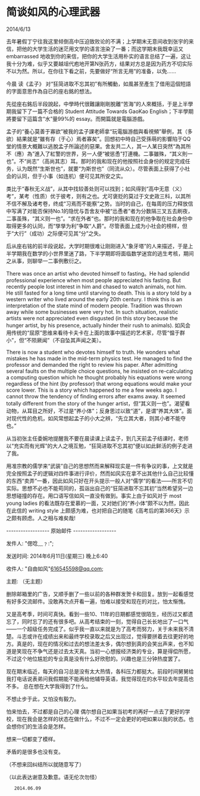 # 简谈如风的心理武器
2014/6/13

去年暑假丁宁往我这里倾倒高中压迫致败论的不满；上学期末无意间收到张宇的来信，把他的大学生活的迷茫用文学的语言渲染了一番；而这学期末我既幸运又embarrassed 地收到你的来信，把你的大学生活用朴实的语言总结了一遍，这让我十分为难，似乎又要越俎代庖地开第N张药方，结果对方总是因为药方不切实际不以为然。所以，在你往下看之前，先要做好“所言无用”的准备，以免……

今晨 读《孟子》 对“狂简进取不忘其初”有所觸動，如風甚至產生了借用這個短語的字面意思作為自已的座右銘的想法。

先從座右銘后半段說起，中學時代很難讓剛剛脫離“苦海”的人來概括，于是上半學期我留下了一篇不合格的 Student Attitude Towards GaoKao English；下半學期將要留下這篇含“水”量99%的 essay。而開篇就是電腦游戲。

孟子的“養心莫善于寡欲”被我的孟子課老師拿“玩電腦游戲與看視頻”舉例，其（多欲）結果就是“雖有存（于心）焉者寡矣”。回想初中時自己受孫萌的影響陷于QQ堂的情景大概難以逃脫孟子所論述的惡果。舍友共二人，其一人某日突然“為其所不（應）為”進入了紅警的世界，另一人便“被慫恿”打連機。二事雖殊，“其义則一也”。不“尚志”（高尚其志）耳。那时的我和现在的他按照社会身份的规定完成任务，认为既然“生斯世也”，就要“为斯世也”（同流从众）。尽管表面上获得了小社会的认同，但于小事（如连机）便可见其所安之实。

类比于“春秋无义战”，从其中找较善处则可以找到；如风得到“高中无意（义）考”，某考（性质）优于彼考，则有之也。尤可褒贬的莫过于文史政三科，以其所不信不解及诸考卷，终成“习焉而不能察”之势。当时的自己，在每周的压力释放信中写满了对能否保持No.1的隐忧与吾舍友中被“怂恿者”者为分数隔三叉五去刷夜，二事虽殊，“其义则一也”。“求在外者“也。那时的我和现在的他争取在社会身份中取得更多的认同，而“孳孳为利”争取“人爵”。尽管表面上成为小社会的榜样，但于“大行”（成功）之际便可见其“分”之失。

后从座右铭的前半段说起，大学时期很难让刚刚进入“象牙塔”的人来描述，于是上半学期我在数学的小世界里迷了路，下半学期即将面临数学迷宫的逃生考核，期间之从事，则聊举一二事例敷衍之。

There was once an artist who devoted himself to fasting。He had splendid professional experience when most people appreciated his fasting. But recently people lost interest in him and chased to watch animals, not him. He still fasted for a long time until starving to death. This is a story told by a western writer who lived around the early 20th century. I think this is an interpretation of the state mind of modern people. Tradition was thrown away while some businesses were very hot. In such situation, realistic artists were not appreciated even disgusted (in this story because the hunger artist, by his presence, actually hinder their rush to animals). 如风会用传统的“屈原”思维来看待卡夫卡在上面的故事中描述的艺术家，尽管“愠于群小”，但“不陨厥闻”（不自坠其声闻之美）。

There is now a student who devotes himself to truth. He wonders what mistakes he has made in the mid-term physics test. He managed to find the professor and demanded the right to review his paper. After admitting several faults on the multiple choice questions, he insisted on re-calculating a computing question which he thought probably his equations were wrong regardless of the hint  (by professor) that wrong equations would make your score lower. This is a story which happened to me a few weeks ago. I cannot throw the tendency of finding errors after exams away. It seemed totally different from the story of the hunger artist，但“其义则一也”。渴望看动物，从耳目之所好，不过是“养小体”；反身思过以致“道”，是谓“养其大体”。面对现代性的危机，如风常想起孟子的小大之辨，“先立其大者，则其小者不能夺也。”

从当初张主任委婉地提醒我不要在晨读课上读孟子，到几天前孟子结课时，老师以“充实而有光辉”的大人之境互勉，“狂简进取不忘其初”便以如此鲜活的例子走进了我。


用准宗教的儒学来“武装”自己的思想然而来解释现实是一件有争议的事，上文就是完全按照孟子的逻辑对四件事进行评价，然而如风实在拿不出其他什么自己比较懂的东西“卖弄”一番，因此如风只好在开头提示一般人对“儒学”的看法——所言不切实际。思想不必也不能苟同的，孤诣出自己的“狂简进取不忘其初”当然希望另一边思想碰撞的存在。用口语写信如风一直没有做到。事实上由于如风对于 most young ladies 的看法既存在爱慕的一面，又对她们的“养小体”颇不以为然，因此在此信的 writing style 上颇感为难，也对把自己的随笔《高考后的第366天》示之颇有顾虑。人之相与难矣哉!


------------------ 原始邮件 ------------------

发件人: "偲唸﹏﹖:";

发送时间: 2014年6月11日(星期三) 晚上6:40

收件人: "自由如风"<616545598@qq.com>;

主题: （无主题）

删除邮箱里的广告，又顺手删了一些以前的各种群发贺卡和回复。放到一起看感觉有好多交流邮件。没敢再次点开看一遍，怕难以接受和现在的对比，怕太惭愧。

又是高考季，时间可真快。看到一些10、11年的日期都感觉很陌生，经历过又都遗忘了，同时忘了的还有很多吧。从高考结束的一刻，觉得自己长长地出了一口气――一个超级任务完成了。似乎我一直以来就是为了高考而努力，关于未来我不清楚。斗志或许在成绩出来和最终学校录取之后又出现过，觉得要拼着去往更好的地方。真是的，现在的情况和过去的想法差太多，偶尔想到真的会笑出声来，也不知道是笑现在不争气还是过去太天真。当初一心想报经济类的专业，算是得偿所愿，不过这个地位尴尬的专业真是没有什么好欣慰的。兴趣也是三分钟热度罢了。

现在期末临近，每天的自习总是没有太大热情，各科压力都挺大。前段时间舅舅给我打电话说表弟问我假期能不能再给他辅导英语，我觉得现在的水平较去年提高也不多。
总在想在大学我得到了什么。

不想止步于此，又怕没有毅力。

怕来怕去，不过都是自己的心理
偶尔想自己如果当初考的再好一点去了更好的学校，现在我会是怎样的状态在做什么，不过不一定会更好的吧如果以我的状态。也会想你们的生活会是怎样。

想来一切都变了模样。

矛盾的是很多也没有变。

（不想来回纠结所以就随意写了）

（以此表达谢意及歉意。语无伦次勿怪）

       2014.06.09